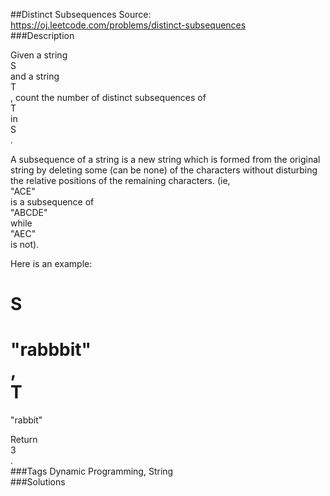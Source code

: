 ##Distinct Subsequences
Source: https://oj.leetcode.com/problems/distinct-subsequences  
###Description

                

Given a string   
S  
 and a string   
T  
, count the number of distinct subsequences of   
T  
 in   
S  
.
  


  

A subsequence of a string is a new string which is formed from the original string by deleting some (can be none) of the characters without disturbing the relative positions of the remaining characters. (ie,   
"ACE"  
 is a subsequence of   
"ABCDE"  
 while   
"AEC"  
 is not).
  


  

Here is an example:  

  
S  
 =   
"rabbbit"  
,   
T  
 =   
"rabbit"  

  

  

Return   
3  
.  
###Tags
Dynamic Programming, String  
###Solutions